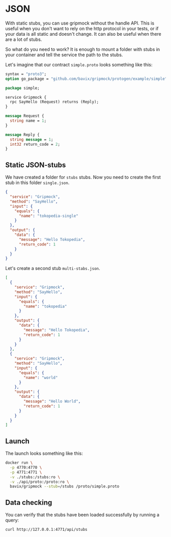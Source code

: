# JSON

With static stubs, you can use gripmock without the handle API. 
This is useful when you don't want to rely on the http protocol in your tests, or if your data is all static and doesn't change. 
It can also be useful when there are a lot of stubs.

So what do you need to work? It is enough to mount a folder with stubs in your container and tell the service the path to the stubs.

Let's imagine that our contract `simple.proto` looks something like this:
```proto
syntax = "proto3";
option go_package = "github.com/bavix/gripmock/protogen/example/simple";

package simple;

service Gripmock {
  rpc SayHello (Request) returns (Reply);
}

message Request {
  string name = 1;
}

message Reply {
  string message = 1;
  int32 return_code = 2;
}
```

## Static JSON-stubs

We have created a folder for `stubs` stubs.
Now you need to create the first stub in this folder `single.json`.

```json
{
  "service": "Gripmock",
  "method": "SayHello",
  "input": {
    "equals": {
      "name": "tokopedia-single"
    }
  },
  "output": {
    "data": {
      "message": "Hello Tokopedia",
      "return_code": 1
    }
  }
}
```

Let's create a second stub `multi-stabs.json`.

```json
[
  {
    "service": "Gripmock",
    "method": "SayHello",
    "input": {
      "equals": {
        "name": "tokopedia"
      }
    },
    "output": {
      "data": {
        "message": "Hello Tokopedia",
        "return_code": 1
      }
    }
  },
  {
    "service": "Gripmock",
    "method": "SayHello",
    "input": {
      "equals": {
        "name": "world"
      }
    },
    "output": {
      "data": {
        "message": "Hello World",
        "return_code": 1
      }
    }
  }
]
```

## Launch

The launch looks something like this:
```bash
docker run \
  -p 4770:4770 \
  -p 4771:4771 \
  -v ./stubs:/stubs:ro \
  -v ./api/proto:/proto:ro \
  bavix/gripmock --stub=/stubs /proto/simple.proto
```

## Data checking

You can verify that the stubs have been loaded successfully by running a query:
```bash
curl http://127.0.0.1:4771/api/stubs
```
